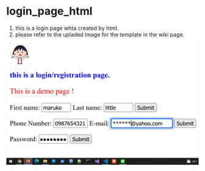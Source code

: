 # login_page_html

1. this is a login page whta created by html.
2. please refer to the upladed image for the template in the wiki page.

![](https://github.com/smiletoeveryone/login_page_html/blob/main/download_maruko_login.png?raw=true)
